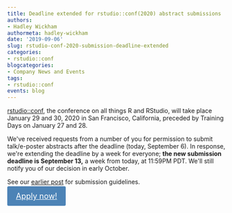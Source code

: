 ```yaml
---
title: Deadline extended for rstudio::conf(2020) abstract submissions
authors: 
- Hadley Wickham
authormeta: hadley-wickham
date: '2019-09-06'
slug: rstudio-conf-2020-submission-deadline-extended
categories:
- rstudio::conf
blogcategories:
- Company News and Events
tags:
- rstudio::conf
events: blog
---
```



[rstudio::conf](https://www.rstudio.com/conference/), the conference on all things R and RStudio, will take place January 29 and 30, 2020 in San Francisco, California, preceded by Training Days on January 27 and 28.

We've received requests from a number of you for permission to submit talk/e-poster abstracts after the deadline (today, September 6). In response, we're extending the deadline by a week for everyone; **the new submission deadline is September 13,** a week from today, at 11:59PM PDT. We'll still notify you of our decision in early October.

See our [earlier post](https://blog.rstudio.com/2019/08/09/rstudio-conf-2020-call-for-submissions/) for submission guidelines.

<a href="https://rstd.io/conf-talks" button="" type="button" style="padding: 12px 20px; border: none; font-size: 18px; border-radius: 3px; cursor: pointer; background-color: #4c83b6; color: #fff; box-shadow: 0, 1px, 3px, 0px, rgba(0,0,0,0.10);">Apply now!</a>

